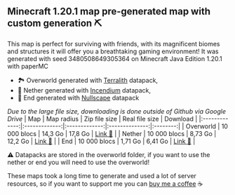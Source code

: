 ## Minecraft 1.20.1 map pre-generated map with custom generation ⛏️

This map is perfect for surviving with friends, with its magnificent biomes and structures it will offer you a breathtaking gaming environment! It was generated with seed 3480508649305364 on Minecraft Java Edition 1.20.1 with paperMC

* 🏞️ Overworld generated with [Terralith](https://www.stardustlabs.net/terralith "Terralith official page") datapack,
* 🌋 Nether generated with [Incendium](https://www.stardustlabs.net/incendium "Incendium official page") datapack,
* 🌌 End generated with [Nullscape](https://www.stardustlabs.net/nullscape "Nullspace official page") datapack

_Due to the large file size, downloading is done outside of Github via Google Drive_
| Map           | Map radius    | Zip file size | Real file size | Download |
|:-------------:|:-------------:|:-------------:|:--------------:|:--------:|
| Overworld     | 10 000 blocs  | 14,3 Go       | 17,8 Go        | [Link 📎](https://drive.google.com/file/d/1zlBMNGwzEtS3tupsPidNVLqOdxdkcUf5/view?usp=sharing "Download Overworld map on Google Drive")     |
| Nether        | 10 000 blocs  | 8,73 Go       | 12,2 Go        | [Link 📎](https://drive.google.com/file/d/1SVXM4hkmm0U0e3D-qv0smpqge4VLYoBU/view?usp=sharing "Download Nether map on Google Drive")     |
| End           | 10 000 blocs  | 1,71 Go       | 6,41 Go        | [Link 📎](https://drive.google.com/file/d/1gKYWW9d3Ix3hZxVGw6UW1oj4dEx8luUB/view?usp=sharing "Download Overworld map on Google Drive")     |

⚠️ Datapacks are stored in the overworld folder, if you want to use the nether or end you will need to use the overworld!

These maps took a long time to generate and used a lot of server resources, so if you want to support me you can [buy me a coffee](https://www.buymeacoffee.com/lucasastley) ☕
